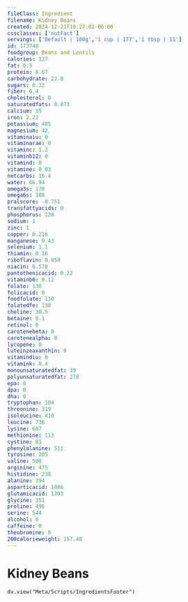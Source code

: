 ```yaml
---
fileClass: Ingredient
filename: Kidney Beans
created: 2024-12-21T19:27:02-06:00
cssclasses: ['nutFact']
servings: ['Default | 100g','1 cup | 177','1 tbsp | 11']
id: 173740
foodgroup: Beans and Lentils
calories: 127
fat: 0.5
protein: 8.67
carbohydrate: 22.8
sugars: 0.32
fiber: 6.4
cholesterol: 0
saturatedfats: 0.073
calcium: 35
iron: 2.22
potassium: 405
magnesium: 42
vitaminaiu: 0
vitaminarae: 0
vitaminc: 1.2
vitaminb12: 0
vitamind: 0
vitamine: 0.03
netcarbs: 16.4
water: 66.94
omega3s: 170
omega6s: 108
pralscore: -0.751
transfattyacids: 0
phosphorus: 138
sodium: 1
zinc: 1
copper: 0.216
manganese: 0.43
selenium: 1.1
thiamin: 0.16
riboflavin: 0.058
niacin: 0.578
pantothenicacid: 0.22
vitaminb6: 0.12
folate: 130
folicacid: 0
foodfolate: 130
folatedfe: 130
choline: 30.5
betaine: 0.1
retinol: 0
carotenebeta: 0
carotenealpha: 0
lycopene: 0
luteinzeaxanthin: 0
vitamindiu: 0
vitamink: 8.4
monounsaturatedfat: 39
polyunsaturatedfat: 278
epa: 0
dpa: 0
dha: 0
tryptophan: 104
threonine: 319
isoleucine: 410
leucine: 736
lysine: 607
methionine: 113
cystine: 81
phenylalanine: 511
tyrosine: 205
valine: 500
arginine: 475
histidine: 238
alanine: 394
asparticacid: 1086
glutamicacid: 1393
glycine: 351
proline: 496
serine: 544
alcohol: 0
caffeine: 0
theobromine: 0
200calorieweight: 157.48
---
```


# Kidney Beans

```dataviewjs
dv.view("Meta/Scripts/IngredientsFooter")
```
